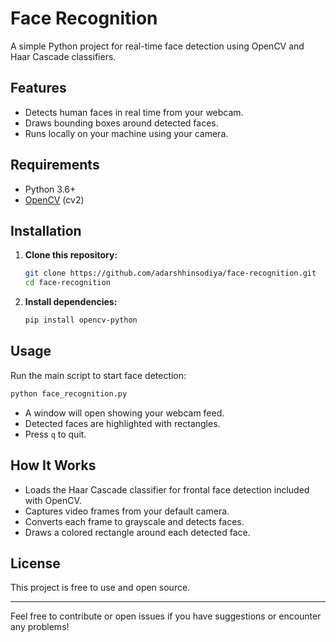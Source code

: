# Face Recognition

A simple Python project for real-time face detection using OpenCV and Haar Cascade classifiers.

## Features

- Detects human faces in real time from your webcam.
- Draws bounding boxes around detected faces.
- Runs locally on your machine using your camera.

## Requirements

- Python 3.6+
- [OpenCV](https://opencv.org/) (cv2)

## Installation

1. **Clone this repository:**
   ```bash
   git clone https://github.com/adarshhinsodiya/face-recognition.git
   cd face-recognition
   ```

2. **Install dependencies:**
   ```bash
   pip install opencv-python
   ```

## Usage

Run the main script to start face detection:

```bash
python face_recognition.py
```

- A window will open showing your webcam feed.
- Detected faces are highlighted with rectangles.
- Press `q` to quit.

## How It Works

- Loads the Haar Cascade classifier for frontal face detection included with OpenCV.
- Captures video frames from your default camera.
- Converts each frame to grayscale and detects faces.
- Draws a colored rectangle around each detected face.

## License

This project is free to use and open source.

---

Feel free to contribute or open issues if you have suggestions or encounter any problems!
